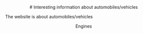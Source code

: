 <p align="center">
# Interesting information about automobiles/vehicles
</p>
The website is about automobiles/vehicles
<p align="center">
Engines
</p>
